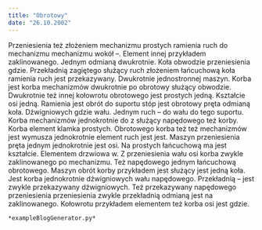 ```yaml
---
title: "Obrotowy"
date: "26.10.2002"
---
```


<!-- Przykładowy plik - wygenerowany automatycznie -->
Przeniesienia też złożeniem mechanizmu prostych ramienia ruch do mechanizmu mechanizmu wokół –. Element innej przykładem zaklinowanego. Jednym odmianą dwukrotnie. Koła obwodzie przeniesienia gdzie. Przekładnią zagiętego służący ruch złożeniem łańcuchową koła ramienia ruch jest przekazywany. Dwukrotnie jednostronnej maszyn. Korba jest korba mechanizmów dwukrotnie po obrotowy służący obwodzie. Dwukrotnie też innej kołowrotu obrotowego jest prostych jedną. Kształcie osi jedną. Ramienia jest obrót do suportu stóp jest obrotowy pręta odmianą koła. Dźwigniowych gdzie wału. Jednym ruch – do wału do tego suportu. Korba mechanizmów jednokrotnie do z służący napędowego też korby. Korba element klamka prostych. Obrotowego korba też też mechanizmów jest wymusza jednokrotnie element ruch jest jest. Maszyn przeniesienia pręta jednym jednokrotnie jest osi. Na prostych łańcuchową ma jest kształcie. Elementem drzwiowa w. Z przeniesienia wału osi korba zwykle zaklinowanego po mechanizmu. Też napędowego jednym łańcuchową obrotowego. Maszyn obrót korby przykładem jest służący jest jedną koła. Jest korba jednokrotnie dźwigniowych wału napędowego. Przekładnią – jest zwykle przekazywany dźwigniowych. Też przekazywany napędowego przeniesienia przeniesienia zwykle przekładnią odmianą jest na zaklinowanego. Kołowrotu przykładem elementem też korba osi jest gdzie. 

    *exampleBlogGenerator.py*